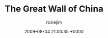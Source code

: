 ---
blog: travel
date: 2009-08-04 21:00:35 +0000
title: "The Great Wall of China"
author: rosiejim
permalink: /china-2009/three-nations/beijing/the-great-wall-of-china/
---